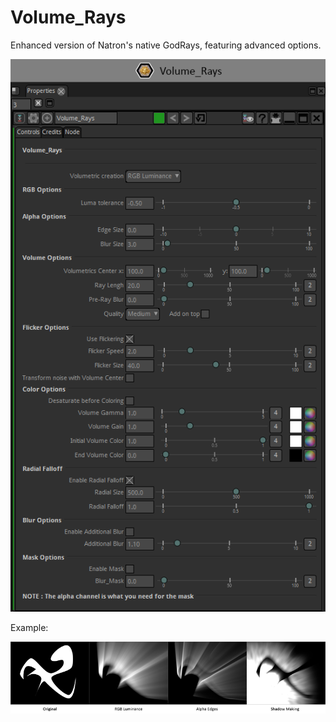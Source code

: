 # Volume_Rays

Enhanced version of Natron's native GodRays, featuring advanced options.


![Screenshot](Volume_Rays_snap.png)


Example:


![Screenshot](Volume_Rays_example.png)

